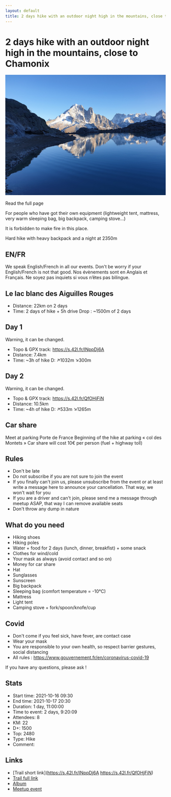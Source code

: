 ```yaml
---
layout: default
title: 2 days hike with an outdoor night high in the mountains, close to Chamonix
---
```


# 2 days hike with an outdoor night high in the mountains, close to Chamonix

![2021-10-16](../img/orig/2021-10-16.jpg)

Read the full page

For people who have got their own equipment (lightweight tent, mattress, very warm sleeping bag, big backpack, camping stove…)

It is forbidden to make fire in this place.

Hard hike with heavy backpack and a night at 2350m

##  EN/FR 
We speak English/French in all our events. Don't be worry if your English/French is not that good. Nos évènements sont en Anglais et Français. Ne soyez pas inquiets si vous n’êtes pas bilingue.

##  Le lac blanc des Aiguilles Rouges 
* Distance: 22km on 2 days
* Time: 2 days of hike + 5h drive
Drop : ~1500m of 2 days

##  Day 1 
Warning, it can be changed.
* Topo & GPX track: https://s.42l.fr/INppDj6A
* Distance: 7.4km
* Time: ~3h of hike
D: ↗1032m ↘300m

##  Day 2 
Warning, it can be changed.
* Topo & GPX track: https://s.42l.fr/QfOHjFiN
* Distance: 10.5km
* Time: ~4h of hike
D: ↗533m ↘1265m

##  Car share 
Meet at parking Porte de France
Beginning of the hike at parking « col des Montets »
Car share will cost 10€ per person (fuel + highway toll)

##  Rules 
- Don't be late
- Do not subscribe if you are not sure to join the event
- If you finally can't join us, please unsubscribe from the event or at least write a message here to announce your cancellation. That way, we won't wait for you
- If you are a driver and can't join, please send me a message through meetup ASAP, that way I can remove available seats
- Don't throw any dump in nature

##  What do you need 
- Hiking shoes
- Hiking poles
- Water + food for 2 days (lunch, dinner, breakfist) + some snack
- Clothes for wind/cold
- Your mask as always (avoid contact and so on)
- Money for car share
- Hat
- Sunglasses
- Sunscreen
- Big backpack
- Sleeping bag (comfort temperature = -10°C)
- Mattress
- Light tent
- Camping stove + fork/spoon/knofe/cup

##  Covid 
- Don't come if you feel sick, have fever, are contact case
- Wear your mask
- You are responsible to your own health, so respect barrier gestures, social distancing
- All rules : https://www.gouvernement.fr/en/coronavirus-covid-19

If you have any questions, please ask !

## Stats

- Start time: 2021-10-16 09:30
- End time: 2021-10-17 20:30
- Duration: 1 day, 11:00:00
- Time to event: 2 days, 9:20:09
- Attendees: 8
- KM: 22
- D+: 1500
- Top: 2480
- Type: Hike
- Comment: 

## Links

- [Trail short link](https://s.42l.fr/INppDj6A https://s.42l.fr/QfOHjFiN)
- [Trail full link]()
- [Album](https://binnette.github.io/GacImg2021/2021-10-16-2-days-hike-with-an-outdoor-night-high-in-the-mountains,-close-to-Chamonix.html)
- [Meetup event](https://www.meetup.com/grenoble-adventure-club-english-french/events/281408280/)
